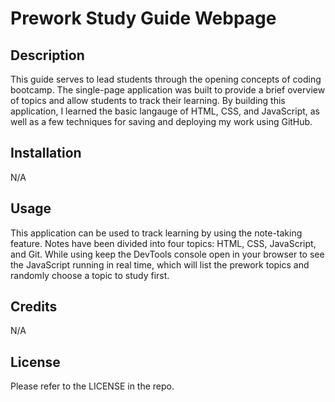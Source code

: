 # Prework Study Guide Webpage

## Description

This guide serves to lead students through the opening concepts of coding bootcamp. The single-page application was built to provide a brief overview of topics and allow students to track their learning. By building this application, I learned the basic langauge of HTML, CSS, and JavaScript, as well as a few techniques for saving and deploying my work using GitHub. 

## Installation

N/A

## Usage

This application can be used to track learning by using the note-taking feature. Notes have been divided into four topics: HTML, CSS, JavaScript, and Git. While using keep the DevTools console open in your browser to see the JavaScript running in real time, which will list the prework topics and randomly choose a topic to study first.

## Credits

N/A

## License

Please refer to the LICENSE in the repo.

